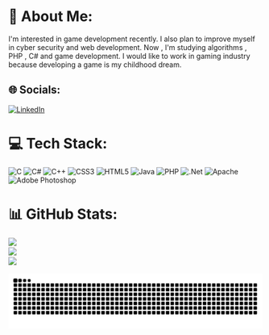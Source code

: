 # 💫 About Me:
I'm interested in game development recently. I also plan to improve myself in cyber security and web development. Now , I'm studying algorithms , PHP , C# and game development. I would like to work in gaming industry because developing a game is my childhood dream.


## 🌐 Socials:
[![LinkedIn](https://img.shields.io/badge/LinkedIn-%230077B5.svg?logo=linkedin&logoColor=white)](https://www.linkedin.com/in/salihkarakus/) 

# 💻 Tech Stack:
![C](https://img.shields.io/badge/c-%2300599C.svg?style=for-the-badge&logo=c&logoColor=white) ![C#](https://img.shields.io/badge/c%23-%23239120.svg?style=for-the-badge&logo=csharp&logoColor=white) ![C++](https://img.shields.io/badge/c++-%2300599C.svg?style=for-the-badge&logo=c%2B%2B&logoColor=white) ![CSS3](https://img.shields.io/badge/css3-%231572B6.svg?style=for-the-badge&logo=css3&logoColor=white) ![HTML5](https://img.shields.io/badge/html5-%23E34F26.svg?style=for-the-badge&logo=html5&logoColor=white) ![Java](https://img.shields.io/badge/java-%23ED8B00.svg?style=for-the-badge&logo=openjdk&logoColor=white) ![PHP](https://img.shields.io/badge/php-%23777BB4.svg?style=for-the-badge&logo=php&logoColor=white) ![.Net](https://img.shields.io/badge/.NET-5C2D91?style=for-the-badge&logo=.net&logoColor=white) ![Apache](https://img.shields.io/badge/apache-%23D42029.svg?style=for-the-badge&logo=apache&logoColor=white) ![Adobe Photoshop](https://img.shields.io/badge/adobe%20photoshop-%2331A8FF.svg?style=for-the-badge&logo=adobe%20photoshop&logoColor=white)
# 📊 GitHub Stats:
![](https://github-readme-stats.vercel.app/api?username=salihkkus&theme=dark&hide_border=false&include_all_commits=true&count_private=true)<br/>
![](https://github-readme-streak-stats.herokuapp.com/?user=salihkkus&theme=dark&hide_border=false)<br/>
![](https://github-readme-stats.vercel.app/api/top-langs/?username=salihkkus&theme=dark&hide_border=false&include_all_commits=true&count_private=true&layout=compact)

<!-- Proudly created with GPRM ( https://gprm.itsvg.in ) -->
<picture>
  <source media="(prefers-color-scheme: dark)" srcset="https://raw.githubusercontent.com/muhammetcnli/muhammetcnli/output/github-contribution-grid-snake-dark.svg">
  <source media="(prefers-color-scheme: light)" srcset="https://raw.githubusercontent.com/muhammetcnli/muhammetcnli/output/github-contribution-grid-snake.svg">
  <img alt="github contribution grid snake animation" src="https://raw.githubusercontent.com/muhammetcnli/muhammetcnli/output/github-contribution-grid-snake.svg">
</picture>



